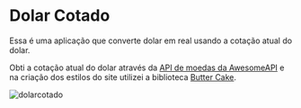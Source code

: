 # Dolar Cotado

Essa é uma aplicação que converte dolar em real usando a cotação atual do dolar.

Obti a cotação atual do dolar através da [API de moedas da AwesomeAPI](https://docs.awesomeapi.com.br/api-de-moedas) e na criação dos estilos do site utilizei a biblioteca [Butter Cake](https://getbuttercake.com/).

![dolarcotado](https://user-images.githubusercontent.com/51511472/88465488-c9d94900-ce99-11ea-929b-2a95012399e3.gif)
